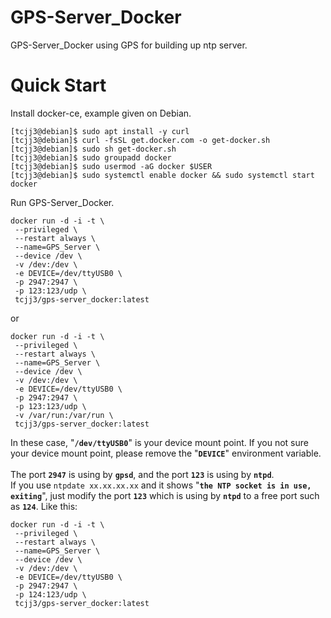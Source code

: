 # GPS-Server_Docker
GPS-Server_Docker using GPS for building up ntp server.


# Quick Start

Install docker-ce, example given on Debian.

```
[tcjj3@debian]$ sudo apt install -y curl
[tcjj3@debian]$ curl -fsSL get.docker.com -o get-docker.sh
[tcjj3@debian]$ sudo sh get-docker.sh
[tcjj3@debian]$ sudo groupadd docker
[tcjj3@debian]$ sudo usermod -aG docker $USER
[tcjj3@debian]$ sudo systemctl enable docker && sudo systemctl start docker
```

Run GPS-Server_Docker.

```
docker run -d -i -t \
 --privileged \
 --restart always \
 --name=GPS_Server \
 --device /dev \
 -v /dev:/dev \
 -e DEVICE=/dev/ttyUSB0 \
 -p 2947:2947 \
 -p 123:123/udp \
 tcjj3/gps-server_docker:latest
```

or

```
docker run -d -i -t \
 --privileged \
 --restart always \
 --name=GPS_Server \
 --device /dev \
 -v /dev:/dev \
 -e DEVICE=/dev/ttyUSB0 \
 -p 2947:2947 \
 -p 123:123/udp \
 -v /var/run:/var/run \
 tcjj3/gps-server_docker:latest
```

In these case, "**`/dev/ttyUSB0`**" is your device mount point. If you not sure your device mount point, please remove the "**`DEVICE`**" environment variable.
<br>
<br>
The port **`2947`** is using by **`gpsd`**, and the port **`123`** is using by **`ntpd`**.
<br>
If you use `ntpdate xx.xx.xx.xx` and it shows "**`the NTP socket is in use, exiting`**", just modify the port **`123`** which is using by **`ntpd`** to a free port such as  **`124`**. Like this:

```
docker run -d -i -t \
 --privileged \
 --restart always \
 --name=GPS_Server \
 --device /dev \
 -v /dev:/dev \
 -e DEVICE=/dev/ttyUSB0 \
 -p 2947:2947 \
 -p 124:123/udp \
 tcjj3/gps-server_docker:latest
```
